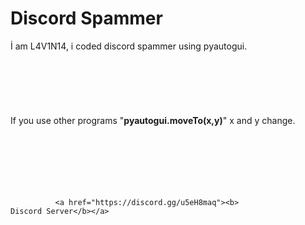 # Discord Spammer



İ am L4V1N14, i coded discord spammer using pyautogui.
<br><br><br><br><br><br><br>
If you use other programs "<b>pyautogui.moveTo(x,y)</b>" x and y change.
<br><br><br><br><br><br><br>
















              <a href="https://discord.gg/u5eH8maq"><b>             Discord Server</b></a>
